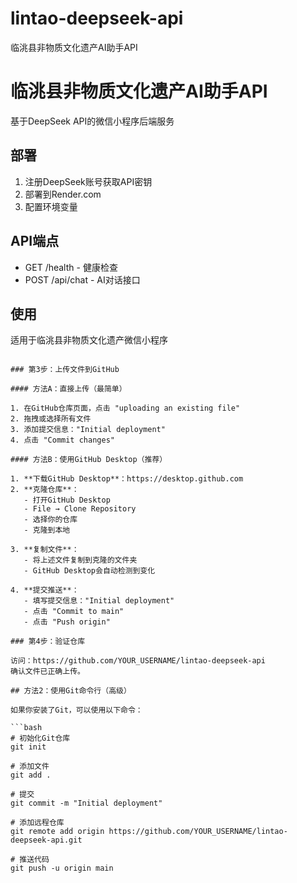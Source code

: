 # lintao-deepseek-api
临洮县非物质文化遗产AI助手API
# 临洮县非物质文化遗产AI助手API

基于DeepSeek API的微信小程序后端服务

## 部署

1. 注册DeepSeek账号获取API密钥
2. 部署到Render.com
3. 配置环境变量

## API端点

- GET /health - 健康检查
- POST /api/chat - AI对话接口

## 使用

适用于临洮县非物质文化遗产微信小程序
```

### 第3步：上传文件到GitHub

#### 方法A：直接上传（最简单）

1. 在GitHub仓库页面，点击 "uploading an existing file"
2. 拖拽或选择所有文件
3. 添加提交信息："Initial deployment"
4. 点击 "Commit changes"

#### 方法B：使用GitHub Desktop（推荐）

1. **下载GitHub Desktop**：https://desktop.github.com
2. **克隆仓库**：
   - 打开GitHub Desktop
   - File → Clone Repository
   - 选择你的仓库
   - 克隆到本地

3. **复制文件**：
   - 将上述文件复制到克隆的文件夹
   - GitHub Desktop会自动检测到变化

4. **提交推送**：
   - 填写提交信息："Initial deployment"
   - 点击 "Commit to main"
   - 点击 "Push origin"

### 第4步：验证仓库

访问：https://github.com/YOUR_USERNAME/lintao-deepseek-api
确认文件已正确上传。

## 方法2：使用Git命令行（高级）

如果你安装了Git，可以使用以下命令：

```bash
# 初始化Git仓库
git init

# 添加文件
git add .

# 提交
git commit -m "Initial deployment"

# 添加远程仓库
git remote add origin https://github.com/YOUR_USERNAME/lintao-deepseek-api.git

# 推送代码
git push -u origin main
```
